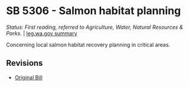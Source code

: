 # SB 5306 - Salmon habitat planning
*Status: First reading, referred to Agriculture, Water, Natural Resources & Parks.* | [leg.wa.gov summary](https://app.leg.wa.gov/billsummary?BillNumber=5306&Year=2021)

Concerning local salmon habitat recovery planning in critical areas.

## Revisions
* [Original Bill](1/)